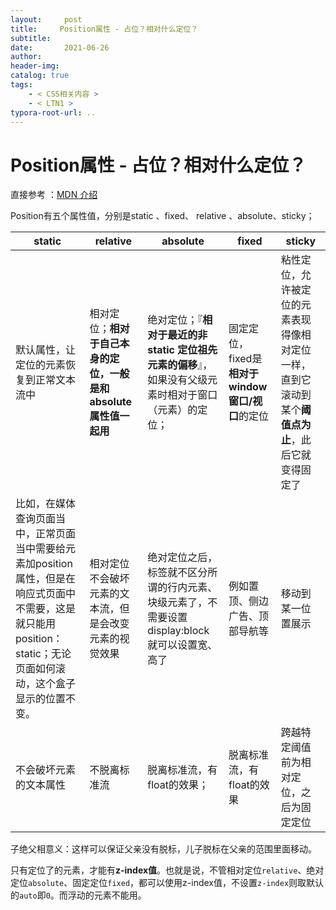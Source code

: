 ```yaml
---
layout:     post
title:     Position属性 - 占位？相对什么定位？
subtitle:  
date:       2021-06-26
author:     
header-img: 
catalog: true
tags:
    - < CSS相关内容 >
    - < LTN1 >
typora-root-url: ..
---
```




# Position属性 - 占位？相对什么定位？

直接参考 ：[MDN 介绍](https://developer.mozilla.org/zh-CN/docs/Learn/CSS/CSS_layout/Positioning)

Position有五个属性值，分别是static 、fixed、 relative 、absolute、sticky；

| static                                                       | relative                                                     | absolute                                                     | fixed                                            | sticky                                                       |
| ------------------------------------------------------------ | ------------------------------------------------------------ | ------------------------------------------------------------ | ------------------------------------------------ | ------------------------------------------------------------ |
| 默认属性，让定位的元素恢复到正常文本流中                     | 相对定位；**相对于自己本身的定位，一般是和absolute属性值一起用** | 绝对定位；『**相对于最近的非 static 定位祖先元素的偏移**』，如果没有父级元素时相对于窗口（<html>元素）的定位； | 固定定位，fixed是**相对于window窗口/视口**的定位 | 粘性定位，允许被定位的元素表现得像相对定位一样，直到它滚动到某个**阈值点为止**，此后它就变得固定了 |
| 比如，在媒体查询页面当中，正常页面当中需要给元素加position属性，但是在响应式页面中不需要，这是就只能用position：static；无论页面如何滚动，这个盒子显示的位置不变。 | 相对定位不会破坏元素的文本流，但是会改变元素的视觉效果       | 绝对定位之后，标签就不区分所谓的行内元素、块级元素了，不需要设置display:block就可以设置宽、高了 | 例如置顶、侧边广告、顶部导航等                   | 移动到某一位置展示                                           |
| 不会破坏元素的文本属性                                       | 不脱离标准流                                                 | 脱离标准流，有float的效果；                                  | 脱离标准流，有float的效果                        | 跨越特定阈值前为相对定位，之后为固定定位                     |

子绝父相意义：这样可以保证父亲没有脱标，儿子脱标在父亲的范围里面移动。

只有定位了的元素，才能有**z-index值**。也就是说，不管相对定位`relative`、绝对定位`absolute`、固定定位`fixed`，都可以使用z-index值，不设置`z-index`则取默认的`auto`即`0`。而浮动的元素不能用。

